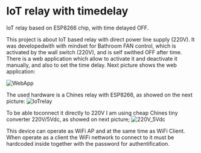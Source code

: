 # IoT relay with timedelay
 IoT relay based on ESP8266 chip, with time delayed OFF.

This project is about IoT based relay with direct power line supply (220V).
It was developedwith with mindset for Bathroom FAN control, which is activated by the wall switch (220V), and is self swithed OFF after time.
There is a web application which allow to activate it and deactivate it manually, and also to set the time delay.
Next picture shows the web application:

![WebApp](https://user-images.githubusercontent.com/7886408/153831673-0235c424-69b5-452b-95c8-4875d357ca27.PNG)

The used hardware is a Chines relay with ESP8266, as showed on the next picture:
![IoTrelay](https://user-images.githubusercontent.com/7886408/153829923-29a67873-52ed-41e5-a563-c123d768af79.png)

To be able toconnect it directly to 220V I am  using cheap Chines tiny converter 220V/5Vdc, as showed on next picture;
![220V_5Vdc](https://user-images.githubusercontent.com/7886408/153830193-06c313ce-d19b-4166-8720-928812edca23.png)


This device can operate as WiFi AP and at the same time as WiFi Client. When operate as a client the WiFi nettwork to connect to it 
must be hardcoded inside together with the password for authentification. 

